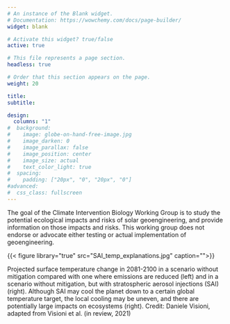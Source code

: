 ```yaml
---
# An instance of the Blank widget.
# Documentation: https://wowchemy.com/docs/page-builder/
widget: blank

# Activate this widget? true/false
active: true

# This file represents a page section.
headless: true

# Order that this section appears on the page.
weight: 20

title:
subtitle:

design:
  columns: "1"
#  background:
#    image: globe-on-hand-free-image.jpg
#    image_darken: 0
#    image_parallax: false
#    image_position: center
#    image_size: actual
#    text_color_light: true
#  spacing:
#    padding: ["20px", "0", "20px", "0"]
#advanced:
#  css_class: fullscreen
---
```

The goal of the Climate Intervention Biology Working Group is to study the potential ecological impacts and risks of solar geoengineering, and provide information on those impacts and risks. This working group does not endorse or advocate either testing or actual implementation of geoengineering.

{{< figure library="true" src="SAI_temp_explanations.jpg" caption="">}}

Projected surface temperature change in 2081-2100 in a scenario without mitigation compared with one where emissions are reduced (left) and in a scenario without mitigation, but with stratospheric aerosol injections (SAI) (right). Although SAI may cool the planet down to a certain global temperature target, the local cooling may be uneven, and there are potentially large impacts on ecosystems  (right). Credit: Daniele Visioni, adapted from Visioni et al. (in review, 2021)


